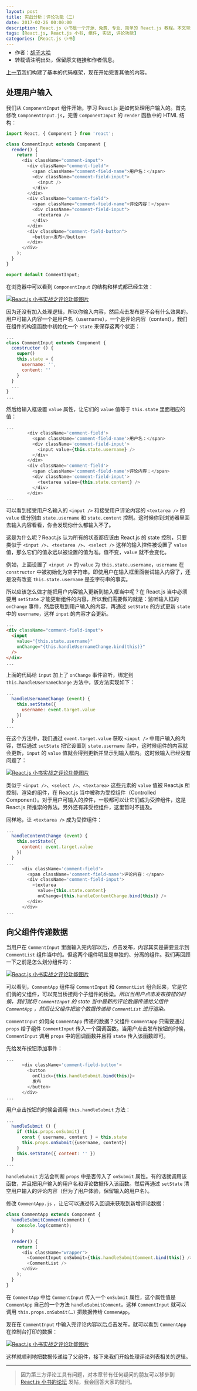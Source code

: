 ```yaml
---
layout: post
title: 实战分析：评论功能（二）
date: 2017-02-26 00:00:00
description: React.js 小书是一个开源、免费、专业、简单的 React.js 教程。本文带大家一起来学习如何分析、编写评论功能，包含了：处理用户输入、向父组件传递数据等部分。本文是评论功能的第二部分。
tags: [React.js, React.js 小书, 组件, 实战, 评论功能]
categories: [React.js 小书]
---
```


<ul style='font-size: 14px; margin-top: -10px;'>
  <li>
    作者：<a href="https://www.zhihu.com/people/hu-zi-da-ha" target="_blank">胡子大哈</a>
  </li>
  <li>转载请注明出处，保留原文链接和作者信息。</li>
</ul>

[上一节](http://react.huziketang.com/blog/lesson14)我们构建了基本的代码框架，现在开始完善其他的内容。

## 处理用户输入

我们从 `ComponentInput` 组件开始，学习 React.js 是如何处理用户输入的。首先修改 `ComponentInput.js`，完善 `ComponentInput` 的 `render` 函数中的 HTML 结构：

```javascript
import React, { Component } from 'react';

class CommentInput extends Component {
  render() {
    return (
      <div className="comment-input">
        <div className="comment-field">
          <span className="comment-field-name">用户名：</span>
          <div className="comment-field-input">
            <input />
          </div>
        </div>
        <div className="comment-field">
          <span className="comment-field-name">评论内容：</span>
          <div className="comment-field-input">
            <textarea />
          </div>
        </div>
        <div className="comment-field-button">
          <button>发布</button>
        </div>
      </div>
    );
  }
}

export default CommentInput;
```

在浏览器中可以看到 `ComponentInput` 的结构和样式都已经生效：

<a href="http://huzidaha.github.io/static/assets/img/posts/E384080A-1876-4C76-B2B8-940D3EB2E774.png" target="_blank">![React.js 小书实战之评论功能图片](http://huzidaha.github.io/static/assets/img/posts/E384080A-1876-4C76-B2B8-940D3EB2E774.png)</a>

因为还没有加入处理逻辑，所以你输入内容，然后点击发布是不会有什么效果的。用户可输入内容一个是用户名（username），一个是评论内容（content），我们在组件的构造函数中初始化一个 `state` 来保存这两个状态：

```javascript
...
class CommentInput extends Component {
  constructor () {
    super()
    this.state = {
      username: '',
      content: ''
    }
  }
  ...
}
...
```

然后给输入框设置 `value` 属性，让它们的 `value` 值等于 `this.state` 里面相应的值：

```javascript
...
        <div className='comment-field'>
          <span className='comment-field-name'>用户名：</span>
          <div className='comment-field-input'>
            <input value={this.state.username} />
          </div>
        </div>
        <div className='comment-field'>
          <span className='comment-field-name'>评论内容：</span>
          <div className='comment-field-input'>
            <textarea value={this.state.content} />
          </div>
        </div>
...
```

可以看到接受用户名输入的 `<input />` 和接受用户评论内容的 `<textarea />` 的 `value` 值分别由 `state.username` 和 `state.content` 控制。这时候你到浏览器里面去输入内容看看，你会发现你什么都输入不了。

这是为什么呢？React.js 认为所有的状态都应该由 React.js 的 state 控制，只要类似于 `<input />`、`<textarea />`、`<select />` 这样的输入控件被设置了 `value` 值，那么它们的值永远以被设置的值为准。值不变，`value` 就不会变化。

例如，上面设置了 `<input />` 的 `value` 为 `this.state.username`，`username` 在 `constructor` 中被初始化为空字符串。即使用户在输入框里面尝试输入内容了，还是没有改变 `this.state.username` 是空字符串的事实。

所以应该怎么做才能把用户内容输入更新到输入框当中呢？在 React.js 当中必须要用 `setState` 才能更新组件的内容，所以我们需要做的就是：监听输入框的 `onChange` 事件，然后获取到用户输入的内容，再通过 `setState` 的方式更新 `state` 中的 `username`，这样 `input` 的内容才会更新。

```html
...
<div className="comment-field-input">
  <input
    value="{this.state.username}"
    onChange="{this.handleUsernameChange.bind(this)}"
  />
</div>
...
```

上面的代码给 `input` 加上了 `onChange` 事件监听，绑定到 `this.handleUsernameChange` 方法中，该方法实现如下：

```javascript
...
  handleUsernameChange (event) {
    this.setState({
      username: event.target.value
    })
  }
...
```

在这个方法中，我们通过 `event.target.value` 获取 `<input />` 中用户输入的内容，然后通过 `setState` 把它设置到 `state.username` 当中，这时候组件的内容就会更新，`input` 的 `value` 值就会得到更新并显示到输入框内。这时候输入已经没有问题了：

<a href="http://huzidaha.github.io/static/assets/img/posts/10C463F1-26E4-4E05-8945-9B56D5F68CDD.png" target="_blank">![React.js 小书实战之评论功能图片](http://huzidaha.github.io/static/assets/img/posts/10C463F1-26E4-4E05-8945-9B56D5F68CDD.png)</a>

类似于 `<input />`、`<select />`、`<textarea>` 这些元素的 `value` 值被 React.js 所控制、渲染的组件，在 React.js 当中被称为受控组件（Controlled Component）。对于用户可输入的控件，一般都可以让它们成为受控组件，这是 React.js 所推崇的做法。另外还有非受控组件，这里暂时不提及。

同样地，让 `<textarea />` 成为受控组件：

```javascript
...
  handleContentChange (event) {
    this.setState({
      content: event.target.value
    })
  }
...
      <div className='comment-field'>
        <span className='comment-field-name'>评论内容：</span>
        <div className='comment-field-input'>
          <textarea
            value={this.state.content}
            onChange={this.handleContentChange.bind(this)} />
        </div>
      </div>
...
```

## 向父组件传递数据

当用户在 `CommentInput` 里面输入完内容以后，点击发布，内容其实是需要显示到 `CommentList` 组件当中的。但这两个组件明显是单独的、分离的组件。我们再回顾一下之前是怎么划分组件的：

<a href="http://huzidaha.github.io/static/assets/img/posts/DAFA784B-6AD3-474B-9A87-316E5741DED6.png" target="_blank">![React.js 小书实战之评论功能图片](http://huzidaha.github.io/static/assets/img/posts/DAFA784B-6AD3-474B-9A87-316E5741DED6.png)</a>

可以看到，`CommentApp` 组件将 `CommentInput` 和 `CommentList` 组合起来，它是它们俩的父组件，可以充当桥接两个子组件的桥梁。_所以当用户点击发布按钮的时候，我们就将 `CommentInput` 的 state 当中最新的评论数据传递给父组件 `CommentApp` ，然后让父组件把这个数据传递给 `CommentList` 进行渲染。_

`CommentInput` 如何向 `CommentApp` 传递的数据？父组件 `CommentApp` 只需要通过 `props` 给子组件 `CommentInput` 传入一个回调函数。当用户点击发布按钮的时候，`CommentInput` 调用 `props` 中的回调函数并且将 `state` 传入该函数即可。

先给发布按钮添加事件：

```javascript
...
      <div className='comment-field-button'>
        <button
          onClick={this.handleSubmit.bind(this)}>
          发布
        </button>
      </div>
...
```

用户点击按钮的时候会调用 `this.handleSubmit` 方法：

```javascript
...
  handleSubmit () {
    if (this.props.onSubmit) {
      const { username, content } = this.state
      this.props.onSubmit({username, content})
    }
    this.setState({ content: '' })
  }
...
```

`handleSubmit` 方法会判断 `props` 中是否传入了 `onSubmit` 属性。有的话就调用该函数，并且把用户输入的用户名和评论数据传入该函数。然后再通过 `setState` 清空用户输入的评论内容（但为了用户体验，保留输入的用户名）。

修改 `CommentApp.js` ，让它可以通过传入回调来获取到新增评论数据：

```javascript
class CommentApp extends Component {
  handleSubmitComment(comment) {
    console.log(comment);
  }

  render() {
    return (
      <div className="wrapper">
        <CommentInput onSubmit={this.handleSubmitComment.bind(this)} />
        <CommentList />
      </div>
    );
  }
}
```

在 `CommentApp` 中给 `CommentInput` 传入一个 `onSubmit` 属性，这个属性值是 `CommentApp` 自己的一个方法 `handleSubmitComment`。这样 `CommentInput` 就可以调用 `this.props.onSubmit(…)` 把数据传给 `CommenApp`。

现在在 `CommentInput` 中输入完评论内容以后点击发布，就可以看到 `CommentApp` 在控制台打印的数据：

<a href="http://huzidaha.github.io/static/assets/img/posts/7F15DF0A-1DC8-436A-98F4-E6072DCD78BE.png" target="_blank">![React.js 小书实战之评论功能图片](http://huzidaha.github.io/static/assets/img/posts/7F15DF0A-1DC8-436A-98F4-E6072DCD78BE.png)</a>

这样就顺利地把数据传递给了父组件，接下来我们开始处理评论列表相关的逻辑。

---

> 因为第三方评论工具有问题，对本章节有任何疑问的朋友可以移步到 <a target="_blank" href="http://scriptoj.com/category/4/react-js-小书交流区">React.js 小书的论坛</a> 发帖，我会回答大家的疑问。

